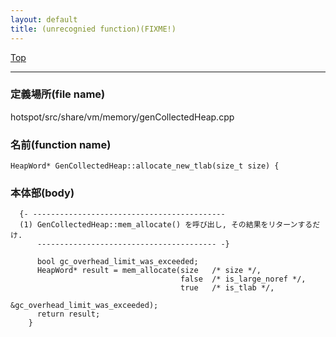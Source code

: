 ```yaml
---
layout: default
title: (unrecognied function)(FIXME!)
---
```

[Top](../index.html)

--- 
### 定義場所(file name)
hotspot/src/share/vm/memory/genCollectedHeap.cpp

### 名前(function name)
```
HeapWord* GenCollectedHeap::allocate_new_tlab(size_t size) {
```

### 本体部(body)
```
  {- -------------------------------------------
  (1) GenCollectedHeap::mem_allocate() を呼び出し, その結果をリターンするだけ.
      ---------------------------------------- -}

	  bool gc_overhead_limit_was_exceeded;
	  HeapWord* result = mem_allocate(size   /* size */,
	                                  false  /* is_large_noref */,
	                                  true   /* is_tlab */,
	                                  &gc_overhead_limit_was_exceeded);
	  return result;
	}
	
```


